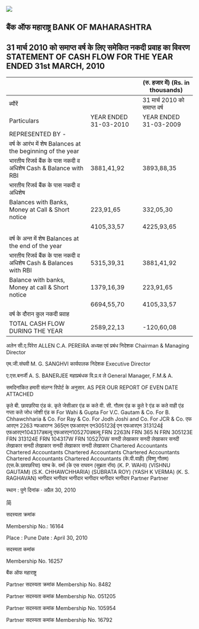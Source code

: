 ![](_page_0_Picture_0.jpeg)

## बैंक ऑफ महाराष्ट्र BANK OF MAHARASHTRA

## 31 मार्च 2010 को समाप्त वर्ष के लिए समेकित नकदी प्रवाह का विवरण STATEMENT OF CASH FLOW FOR THE YEAR ENDED 31st MARCH, 2010

|                                                                  |                       | (रु. हजार में) (Rs. in thousands) |
|------------------------------------------------------------------|-----------------------|-----------------------------------|
| ब्यौरें                                                          |                       | 31 मार्च 2010 को समाप्त वर्ष      |
| Particulars                                                      | YEAR ENDED 31-03-2010 | YEAR ENDED 31-03-2009             |
| REPRESENTED BY -                                                 |                       |                                   |
| वर्ष के आरंभ में शेष Balances at the beginning of the year       |                       |                                   |
| भारतीय रिजर्व बैंक के पास नकदी व अधिशेष Cash & Balance with RBI  | 3881,41,92            | 3893,88,35                        |
| भारतीय रिजर्व बैंक के पास नकदी व अधिशेष                          |                       |                                   |
| Balances with Banks, Money at Call & Short notice                | 223,91,65             | 332,05,30                         |
|                                                                  | 4105,33,57            | 4225,93,65                        |
|                                                                  |                       |                                   |
| वर्ष के अन्त में शेष Balances at the end of the year             |                       |                                   |
| भारतीय रिजर्व बैंक के पास नकदी व अधिशेष Cash & Balances with RBI | 5315,39,31            | 3881,41,92                        |
| Balance with banks, Money at call & Short notice                 | 1379,16,39            | 223,91,65                         |
|                                                                  | 6694,55,70            | 4105,33,57                        |
| वर्ष के दौरान कुल नकदी प्रवाह                                    |                       |                                   |
| TOTAL CASH FLOW DURING THE YEAR                                  | 2589,22,13            | -120,60,08                        |

अलेन सी.ए.पिरेरा ALLEN C.A. PEREIRA अध्यक्ष एवं प्रबंध निदेशक Chairman & Managing Director

एम.जी.संघवी M. G. SANGHVI कार्यपालक निदेशक Executive Director

ए.एस.बनर्जी A. S. BANERJEE महाप्रबंधक वि.प्र.व ले General Manager, F.M.& A.

समदिनांकित हमारी संलग्न रिपोर्ट के अनुसार. AS PER OUR REPORT OF EVEN DATE ATTACHED

कृते बी. छावछरिया एंड कं. कृते जेसीआर एंड क कते वी. सी. गौतम एंड क कुते रे एंड क कते वाही एंड गप्ता कते जोध जोशी एंड क For Wahi & Gupta For V.C. Gautam & Co. For B. Chhawchharia & Co. For Ray & Co. For Jodh Joshi and Co. For JCR & Co. एफ आरएन 2263 ण्फआराग्न 365एन एफआरएन एन305123ई एन एफआरएन 313124ई एफआरएन104317डबल्यू एफआरएन105270डबल्यू FRN 2263N FRN 365 N FRN 305123E FRN 313124E FRN 104317W FRN 105270W सनदी लेखाकार सनदी लेखाकार सनदी लेखाकार सनदी लेखाकार सनदी लेखाकार सनदी लेखाकार Chartered Accountants Chartered Accountants Chartered Accountants Chartered Accountants Chartered Accountants Chartered Accountants (के.पी.वाही) (विष्णु गौतम) (एस.के.छावछरिया) यश्च के. वर्मा (के एस राघवन (सुब्रता रॉय) (K. P. WAHI) (VISHNU GAUTAM) (S.K. CHHAWCHHARIA) (SUBRATA ROY) (YASH K VERMA) (K. S. RAGHAVAN) भागीदार भागीदार भागीदार भागीदार भागीदार भागीदार Partner Partner

स्थान : पुणे दिनांक · अप्रैल 30, 2010

简

सदस्यता क्रमांक

Membership No.: 16164

Place : Pune Date : April 30, 2010

सदस्यता कमांक

Membership No. 16257

बैंक ऑफ महाराष्ट्र

 Partner सदस्यता क्रमांक Membership No. 8482

Partner सदस्यता कमांक Membership No. 051205

Partner सदस्यता कमांक Membership No. 105954

Partner सदस्यता कमांक Membership No. 16792